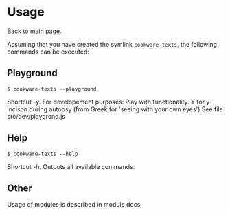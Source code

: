 # Usage

Back to [main  page](/README.md).

Assuming that you have created the symlink `cookware-texts`, the following commands can be executed:


## Playground

```
$ cookware-texts --playground
```

Shortcut -y.  For developement purposes: Play with functionality.
Y for y-incison during autopsy (from Greek for 'seeing with your own eyes')
See file src/dev/playgrond.js


## Help

```
$ cookware-texts --help
```

Shortcut -h. Outputs all available commands.


## Other

Usage of modules is described in module docs


[comment]: <> (No comments here)
